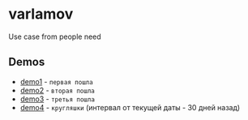 # varlamov
Use case from people need

Demos
------
  * [demo1](https://originalsin.github.com/varlamov/demo1.html) - `первая пошла`
  * [demo2](https://originalsin.github.com/varlamov/demo2.html) - `вторая пошла`
  * [demo3](https://originalsin.github.com/varlamov/demo3.html) - `третья пошла`
  * [demo4](https://originalsin.github.com/varlamov/demo4.html) - `кругляшки` (интервал от текущей даты - 30 дней назад)
